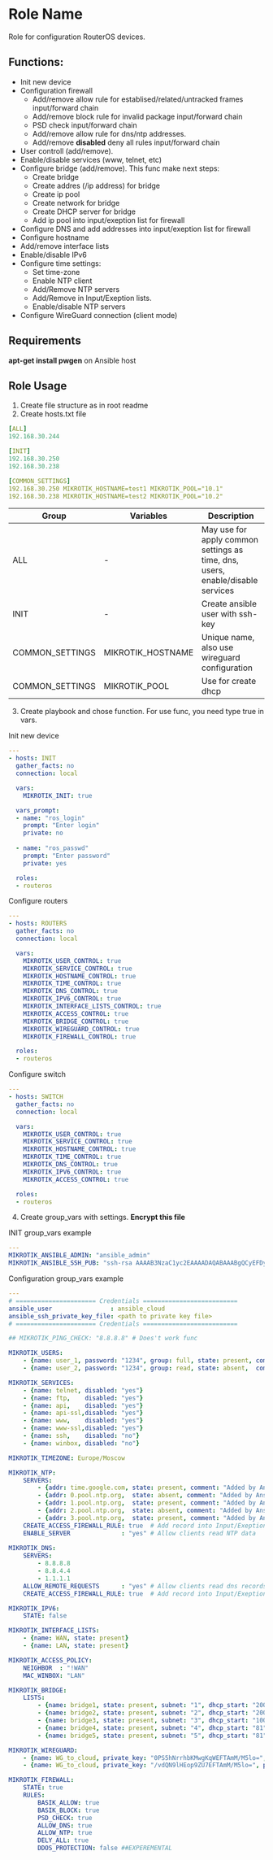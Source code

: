 Role Name
=========

Role for configuration RouterOS devices. 

Functions:
-----------
- Init new device
- Configuration firewall
  - Add/remove allow rule for establised/related/untracked frames input/forward chain
  - Add/remove block rule for invalid package input/forward chain
  - PSD check input/forward chain
  - Add/remove allow rule for dns/ntp addresses.
  - Add/remove **disabled** deny all rules input/forward chain
- User controll (add/remove).
- Enable/disable services (www, telnet, etc)
- Configure bridge (add/remove). This func make next steps:
  - Create bridge
  - Create addres (/ip address) for bridge
  - Create ip pool
  - Create network for bridge
  - Create DHCP server for bridge
  - Add ip pool into input/exeption list for firewall
- Configure DNS and add addresses into input/exeption list for firewall
- Configure hostname
- Add/remove interface lists
- Enable/disable IPv6
- Configure time settings:
  - Set time-zone
  - Enable NTP client
  - Add/Remove NTP servers
  - Add/Remove in Input/Exeption lists.
  - Enable/disable NTP servers
- Configure WireGuard connection (client mode)

Requirements
------------

**apt-get install pwgen** on Ansible host

Role Usage
--------------

1) Create file structure as in root readme
2) Create hosts.txt file 

``` yaml
[ALL]
192.168.30.244

[INIT]
192.168.30.250
192.168.30.238

[COMMON_SETTINGS]
192.168.30.250 MIKROTIK_HOSTNAME=test1 MIKROTIK_POOL="10.1"
192.168.30.238 MIKROTIK_HOSTNAME=test2 MIKROTIK_POOL="10.2"

```

|  Group           | Variables | Description |
| ---------------- | ----------- | --------|
| ALL              | - | May use for apply common settings as time, dns, users, enable/disable services|
| INIT             | - | Create ansible user with ssh-key                                              |
| COMMON_SETTINGS  | MIKROTIK_HOSTNAME | Unique name, also use wireguard configuration                 |
| COMMON_SETTINGS  | MIKROTIK_POOL     | Use for create dhcp                                           |
 
3) Create playbook and chose function. For use func, you need type true in vars.

Init new device

```yaml
---
- hosts: INIT  
  gather_facts: no  
  connection: local

  vars:
    MIKROTIK_INIT: true

  vars_prompt:
  - name: "ros_login"
    prompt: "Enter login"
    private: no
  
  - name: "ros_passwd"
    prompt: "Enter password"
    private: yes

  roles:
  - routeros
```
Configure routers
```yaml
---
- hosts: ROUTERS  
  gather_facts: no  
  connection: local

  vars:
    MIKROTIK_USER_CONTROL: true
    MIKROTIK_SERVICE_CONTROL: true
    MIKROTIK_HOSTNAME_CONTROL: true
    MIKROTIK_TIME_CONTROL: true
    MIKROTIK_DNS_CONTROL: true
    MIKROTIK_IPV6_CONTROL: true
    MIKROTIK_INTERFACE_LISTS_CONTROL: true
    MIKROTIK_ACCESS_CONTROL: true
    MIKROTIK_BRIDGE_CONTROL: true
    MIKROTIK_WIREGUARD_CONTROL: true
    MIKROTIK_FIREWALL_CONTROL: true

  roles:
  - routeros
```
Configure switch
```yaml
---
- hosts: SWITCH  
  gather_facts: no  
  connection: local

  vars:
    MIKROTIK_USER_CONTROL: true
    MIKROTIK_SERVICE_CONTROL: true
    MIKROTIK_HOSTNAME_CONTROL: true
    MIKROTIK_TIME_CONTROL: true
    MIKROTIK_DNS_CONTROL: true
    MIKROTIK_IPV6_CONTROL: true
    MIKROTIK_ACCESS_CONTROL: true

  roles:
  - routeros
```
4) Create group_vars with settings. **Encrypt this file**

INIT group_vars example
```yaml
---
MIKROTIK_ANSIBLE_ADMIN: "ansible_admin"
MIKROTIK_ANSIBLE_SSH_PUB: "ssh-rsa AAAAB3NzaC1yc2EAAAADAQABAAABgQCyEFDyPIcq4/pOPC3c1DJUFoZUoU ..."
```

Configuration group_vars example
```yaml
---
# ====================== Credentials ==========================
ansible_user                : ansible_cloud
ansible_ssh_private_key_file: <path to private key file>
# ====================== Credentials ==========================

## MIKROTIK_PING_CHECK: "8.8.8.8" # Does't work func

MIKROTIK_USERS:
    - {name: user_1, password: "1234", group: full, state: present, comment: "Added by Ansible"}
    - {name: user_2, password: "1234", group: read, state: absent,  comment: "Added by Ansible"}

MIKROTIK_SERVICES:
    - {name: telnet, disabled: "yes"}
    - {name: ftp,    disabled: "yes"}
    - {name: api,    disabled: "yes"}
    - {name: api-ssl,disabled: "yes"}
    - {name: www,    disabled: "yes"}
    - {name: www-ssl,disabled: "yes"}
    - {name: ssh,    disabled: "no"}
    - {name: winbox, disabled: "no"}

MIKROTIK_TIMEZONE: Europe/Moscow

MIKROTIK_NTP:
    SERVERS:
        - {addr: time.google.com, state: present, comment: "Added by Ansible"}
        - {addr: 0.pool.ntp.org,  state: absent, comment: "Added by Ansible"}
        - {addr: 1.pool.ntp.org,  state: present, comment: "Added by Ansible"}
        - {addr: 2.pool.ntp.org,  state: absent, comment: "Added by Ansible"}
        - {addr: 3.pool.ntp.org,  state: present, comment: "Added by Ansible"}
    CREATE_ACCESS_FIREWALL_RULE: true  # Add record into Input/Exeption list
    ENABLE_SERVER              : "yes" # Allow clients read NTP data
 
MIKROTIK_DNS:
    SERVERS:
        - 8.8.8.8
        - 8.8.4.4
        - 1.1.1.1
    ALLOW_REMOTE_REQUESTS      : "yes" # Allow clients read dns records
    CREATE_ACCESS_FIREWALL_RULE: true  # Add record into Input/Exeption list

MIKROTIK_IPV6:
    STATE: false

MIKROTIK_INTERFACE_LISTS:
    - {name: WAN, state: present}
    - {name: LAN, state: present}

MIKROTIK_ACCESS_POLICY: 
    NEIGHBOR  : "!WAN"
    MAC_WINBOX: "LAN"

MIKROTIK_BRIDGE:
    LISTS:
        - {name: bridge1, state: present, subnet: "1", dhcp_start: "200", arp_policy: "enabled",    arp_dhcp: "no", comment: "Added by Ansible"}
        - {name: bridge2, state: present, subnet: "2", dhcp_start: "200", arp_policy: "enabled",    arp_dhcp: "no", comment: "Added by Ansible"}
        - {name: bridge3, state: present, subnet: "3", dhcp_start: "100", arp_policy: "enabled",    arp_dhcp: "no", comment: "Added by Ansible"}
        - {name: bridge4, state: present, subnet: "4", dhcp_start: "81",  arp_policy: "reply-only", arp_dhcp: "yes",comment: "Added by Ansible"}
        - {name: bridge5, state: present, subnet: "5", dhcp_start: "81",  arp_policy: "reply-only", arp_dhcp: "yes",comment: "Added by Ansible"}

MIKROTIK_WIREGUARD:
    - {name: WG_to_cloud, private_key: "0PS5hNrrhbKMwgKqWEFTAmM/M5lo=", public_key: "KMTDOMfoHkkxotcC2HU5Lfv5BA=", entrypoint: "x.x.x.x", port: "51820", allowed_addr: "172.0.0.0/8", ip: "172.15.1.2", target: "<Router hostname 1>", comment: "Connect my cloud", state: present}
    - {name: WG_to_cloud, private_key: "/vdQN9lHEop9ZU7EFTAmM/M5lo=", public_key: "KMTZCeOMfoHkkxotcC2HU5Lfv5BA=", entrypoint: "x.x.x.x", port: "51820", allowed_addr: "172.0.0.0/8", ip: "172.15.1.3", target: "<Router hostname 2>", comment: "Connect my work", state: present}

MIKROTIK_FIREWALL:
    STATE: true
    RULES:
        BASIK_ALLOW: true
        BASIK_BLOCK: true
        PSD_CHECK: true
        ALLOW_DNS: true
        ALLOW_NTP: true
        DELY_ALL: true
        DDOS_PROTECTION: false ##EXPEREMENTAL

```